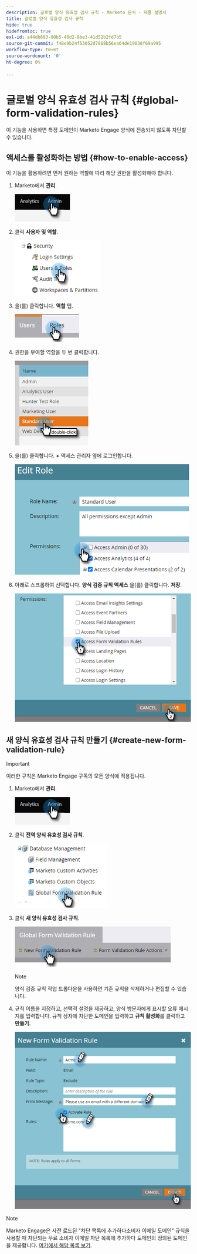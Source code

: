```yaml
---
description: 글로벌 양식 유효성 검사 규칙 - Marketo 문서 - 제품 설명서
title: 글로벌 양식 유효성 검사 규칙
hide: true
hidefromtoc: true
exl-id: a44db893-00b5-40d2-8be3-41d52b2fd7b5
source-git-commit: f48e9b24f53052d7888b56ea64de19038f69a995
workflow-type: tm+mt
source-wordcount: '0'
ht-degree: 0%

---
```


# 글로벌 양식 유효성 검사 규칙 {#global-form-validation-rules}

이 기능을 사용하면 특정 도메인이 Marketo Engage 양식에 전송되지 않도록 차단할 수 있습니다.

## 액세스를 활성화하는 방법 {#how-to-enable-access}

이 기능을 활용하려면 먼저 원하는 역할에 따라 해당 권한을 활성화해야 합니다.

1. Marketo에서 **관리**.

   ![](assets/global-form-validation-rules-1.png)

1. 클릭 **사용자 및 역할**.

   ![](assets/global-form-validation-rules-2.png)

1. 을(를) 클릭합니다. **역할** 탭.

   ![](assets/global-form-validation-rules-3.png)

1. 권한을 부여할 역할을 두 번 클릭합니다.

   ![](assets/global-form-validation-rules-4.png)

1. 을(를) 클릭합니다. **+** 액세스 관리자 옆에 로그인합니다.

   ![](assets/global-form-validation-rules-5.png)

1. 아래로 스크롤하여 선택합니다. **양식 검증 규칙 액세스** 을(를) 클릭합니다. **저장**.

   ![](assets/global-form-validation-rules-6.png)

## 새 양식 유효성 검사 규칙 만들기 {#create-new-form-validation-rule}

>[!IMPORTANT]
>
>이러한 규칙은 Marketo Engage 구독의 모든 양식에 적용됩니다.

1. Marketo에서 **관리**.

   ![](assets/global-form-validation-rules-7.png)

1. 클릭 **전역 양식 유효성 검사 규칙**.

   ![](assets/global-form-validation-rules-8.png)

1. 클릭 **새 양식 유효성 검사 규칙**.

   ![](assets/global-form-validation-rules-9.png)

   >[!NOTE]
   >
   >양식 검증 규칙 작업 드롭다운을 사용하면 기존 규칙을 삭제하거나 편집할 수 있습니다.

1. 규칙 이름을 지정하고, 선택적 설명을 제공하고, 양식 방문자에게 표시할 오류 메시지를 입력합니다. 규칙 상자에 차단한 도메인을 입력하고 **규칙 활성화**&#x200B;를 클릭하고 **만들기**.

   ![](assets/global-form-validation-rules-10.png)

>[!NOTE]
>
>Marketo Engage은 사전 로드된 &quot;차단 목록에 추가하다소비자 이메일 도메인&quot; 규칙을 사용할 때 차단되는 무료 소비자 이메일 차단 목록에 추가하다 도메인의 정의된 도메인을 제공합니다. [여기에서 해당 목록 보기](https://experienceleague.adobe.com/docs/marketo/assets/freemaildomains.csv).
